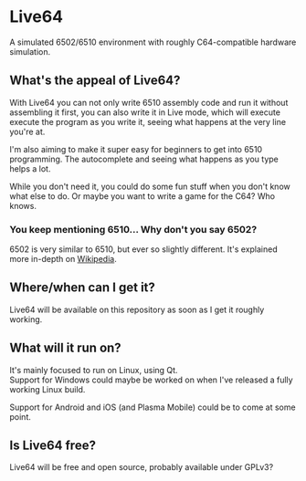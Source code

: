 # Live64
A simulated 6502/6510 environment with roughly C64-compatible hardware simulation.

## What's the appeal of Live64?
With Live64 you can not only write 6510 assembly code and run it without assembling it first, you can also write it in Live mode, which will execute execute the program as you write it, seeing what happens at the very line you're at.

I'm also aiming to make it super easy for beginners to get into 6510 programming. The autocomplete and seeing what happens as you type helps a lot.

While you don't need it, you could do some fun stuff when you don't know what else to do. Or maybe you want to write a game for the C64? Who knows.

### You keep mentioning 6510... Why don't you say 6502?
6502 is very similar to 6510, but ever so slightly different. It's explained more in-depth on [Wikipedia](https://en.wikipedia.org/wiki/MOS_Technology_6510). 

## Where/when can I get it?
Live64 will be available on this repository as soon as I get it roughly working.

## What will it run on?
It's mainly focused to run on Linux, using Qt.  
Support for Windows could maybe be worked on when I've released a fully working Linux build.

Support for Android and iOS (and Plasma Mobile) could be to come at some point.

## Is Live64 free?
Live64 will be free and open source, probably available under GPLv3?
